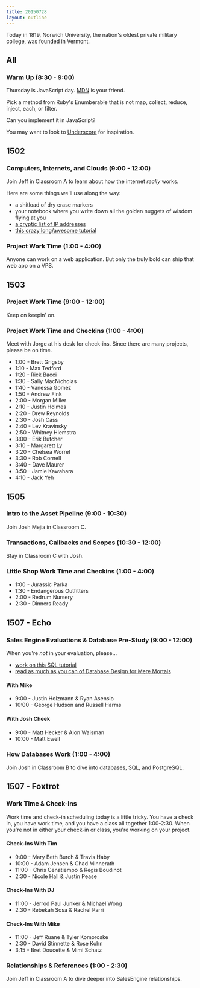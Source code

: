 ```yaml
---
title: 20150728
layout: outline
---
```


Today in 1819, Norwich University, the nation's oldest private military college, was founded in Vermont.

## All

### Warm Up (8:30 - 9:00)

Thursday is JavaScript day. [MDN](https://developer.mozilla.org/en-US/) is your friend.

Pick a method from Ruby's Enumberable that is not map, collect, reduce, inject, each, or filter.

Can you implement it in JavaScript?

You may want to look to [Underscore](http://underscorejs.org/) for inspiration.


## 1502

### Computers, Internets, and Clouds (9:00 - 12:00)

Join Jeff in Classroom A to learn about how the internet *really* works.

Here are some things we'll use along the way:

* a shitload of dry erase markers
* your notebook where you write down all the golden nuggets of wisdom flying at you
* [a cryptic list of IP addresses](https://gist.github.com/jcasimir/c3d6690d878196d2ed7e)
* [this crazy long/awesome tutorial](https://github.com/turingschool/lesson_plans/blob/master/ruby_03-professional_rails_applications/building-a-vps.markdown)

### Project Work Time (1:00 - 4:00)

Anyone can work on a web application. But only the truly bold can ship that web
app on a VPS.

## 1503

### Project Work Time (9:00 - 12:00)

Keep on keepin' on.

### Project Work Time and Checkins (1:00 - 4:00)

Meet with Jorge at his desk for check-ins. Since there are many projects, please be on time.

* 1:00 - Brett Grigsby
* 1:10 - Max Tedford
* 1:20 - Rick Bacci
* 1:30 - Sally MacNicholas
* 1:40 - Vanessa Gomez
* 1:50 - Andrew Fink
* 2:00 - Morgan Miller
* 2:10 - Justin Holmes
* 2:20 - Drew Reynolds
* 2:30 - Josh Cass
* 2:40 - Lev Kravinsky
* 2:50 - Whitney Hiemstra
* 3:00 - Erik Butcher
* 3:10 - Margarett Ly
* 3:20 - Chelsea Worrel
* 3:30 - Rob Cornell
* 3:40 - Dave Maurer
* 3:50 - Jamie Kawahara
* 4:10 - Jack Yeh


## 1505

### Intro to the Asset Pipeline (9:00 - 10:30)

Join Josh Mejia in Classroom C.

### Transactions, Callbacks and Scopes (10:30 - 12:00)

Stay in Classroom C with Josh.

### Little Shop Work Time and Checkins (1:00 - 4:00)

* 1:00 - Jurassic Parka
* 1:30 - Endangerous Outfitters
* 2:00 - Redrum Nursery
* 2:30 - Dinners Ready


## 1507 - Echo

### Sales Engine Evaluations & Database Pre-Study (9:00 - 12:00)

When you're *not* in your evaluation, please...

* [work on this SQL tutorial](http://tutorials.jumpstartlab.com/topics/sql/fundamental_sql.html)
* [read as much as you can of Database Design for Mere Mortals](http://cl.ly/1y0U1Y2m2W14)

#### With Mike

* 9:00 - Justin Holzmann & Ryan Asensio
* 10:00 - George Hudson and Russell Harms

#### With Josh Cheek

* 9:00 - Matt Hecker & Alon Waisman
* 10:00 - Matt Ewell

### How Databases Work (1:00 - 4:00)

Join Josh in Classroom B to dive into databases, SQL, and PostgreSQL.

## 1507 - Foxtrot

### Work Time & Check-Ins

Work time and check-in scheduling today is a little tricky. You have a check in,
you have work time, and you have a class all together 1:00-2:30. When you're not
in either your check-in or class, you're working on your project.

#### Check-Ins With Tim

* 9:00 - Mary Beth Burch & Travis Haby
* 10:00 - Adam Jensen & Chad Minnerath
* 11:00 - Chris Cenatiempo & Regis Boudinot
* 2:30 - Nicole Hall & Justin Pease

#### Check-Ins With DJ

* 11:00 - Jerrod Paul Junker & Michael Wong
* 2:30 - Rebekah Sosa & Rachel Parri

#### Check-Ins With Mike

* 11:00 - Jeff Ruane & Tyler Komoroske
* 2:30 - David Stinnette & Rose Kohn
* 3:15 - Bret Doucette & Mimi Schatz

### Relationships & References (1:00 - 2:30)

Join Jeff in Classroom A to dive deeper into SalesEngine relationships.
